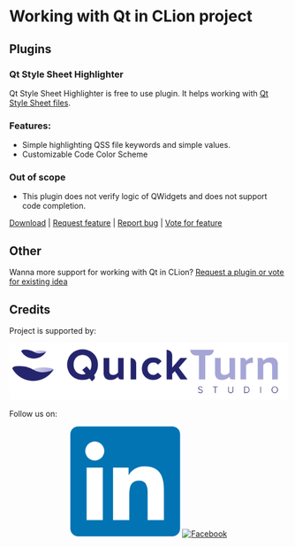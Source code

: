 # Working with Qt in CLion project

## Plugins

### Qt Style Sheet Highlighter

Qt Style Sheet Highlighter is free to use plugin.
It helps working with [Qt Style Sheet files](https://doc.qt.io/qt-5/stylesheet.html).

### Features:
* Simple highlighting QSS file keywords and simple values.
* Customizable Code Color Scheme

### Out of scope
* This plugin does not verify logic of QWidgets and does not support code completion.   

[Download](https://www.quickturnstudio.com)
| [Request feature](https://github.com/Quick-Turn-Studio/CLionSupportForQt/issues)
| [Report bug](https://github.com/Quick-Turn-Studio/CLionSupportForQt/issues)
| [Vote for feature](https://github.com/Quick-Turn-Studio/CLionSupportForQt/issues)   

## Other

Wanna more support for working with Qt in CLion? [Request a plugin or vote for existing idea](https://github.com/Quick-Turn-Studio/CLionSupportForQt/issues)

## Credits

Project is supported by:


[![Quick Turn Studio logo](resources/quick-turn-studio-logo.png)](https://quickturnstudio.com)

Follow us on:
<div style="text-align:center">
<a href="(https://www.linkedin.com/company/quick-turn-studio"><img src="resources/linkedin-logo.png" alt="LinkedIn" width="200"/></a>
<a href="(https://www.facebook.com/pg/QuickTurnStudio"><img src="rresources/facebook-logo.png" alt="Facebook" width="200"/></a>
</div>